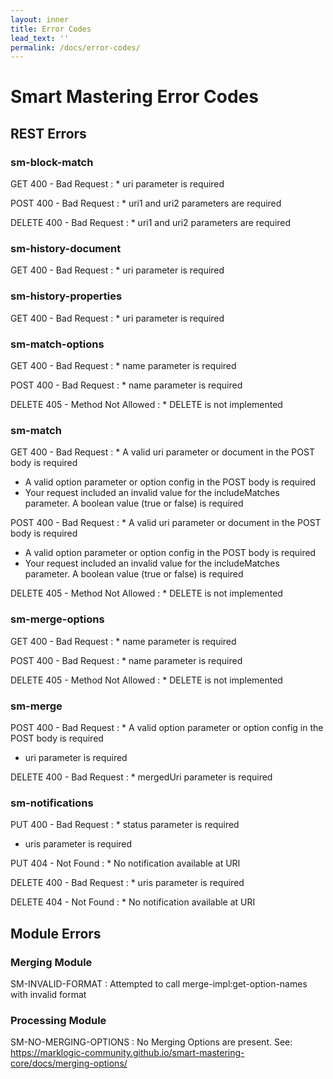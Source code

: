 ```yaml
---
layout: inner
title: Error Codes
lead_text: ''
permalink: /docs/error-codes/
---
```


# Smart Mastering Error Codes

## REST Errors

### sm-block-match
  GET 400 - Bad Request
 : * uri parameter is required

POST 400 - Bad Request
 : * uri1 and uri2 parameters are required

DELETE 400 - Bad Request
 : * uri1 and uri2 parameters are required

### sm-history-document
GET 400 - Bad Request
 : * uri parameter is required

### sm-history-properties
GET 400 - Bad Request
 : * uri parameter is required

### sm-match-options
GET 400 - Bad Request
 : * name parameter is required

POST 400 - Bad Request
 : * name parameter is required

DELETE 405 - Method Not Allowed
 : * DELETE is not implemented

### sm-match
GET 400 - Bad Request
 : * A valid uri parameter or document in the POST body is required
* A valid option parameter or option config in the POST body is required
* Your request included an invalid value for the includeMatches parameter.  A boolean value (true or false) is required

POST 400 - Bad Request
 : * A valid uri parameter or document in the POST body is required
* A valid option parameter or option config in the POST body is required
* Your request included an invalid value for the includeMatches parameter.  A boolean value (true or false) is required

DELETE 405 - Method Not Allowed
 : * DELETE is not implemented

### sm-merge-options
GET 400 - Bad Request
 : * name parameter is required

POST 400 - Bad Request
 : * name parameter is required

DELETE 405 - Method Not Allowed
 : * DELETE is not implemented

### sm-merge
POST 400 - Bad Request
 : * A valid option parameter or option config in the POST body is required
* uri parameter is required

DELETE 400 - Bad Request
 : * mergedUri parameter is required

### sm-notifications
PUT 400 - Bad Request
 : * status parameter is required
* uris parameter is required

PUT 404 - Not Found
 : * No notification available at URI

DELETE 400 - Bad Request
 : * uris parameter is required

DELETE 404 - Not Found
 : * No notification available at URI

## Module Errors
### Merging Module
SM-INVALID-FORMAT
 : Attempted to call merge-impl:get-option-names with invalid format

### Processing Module
SM-NO-MERGING-OPTIONS
 : No Merging Options are present. See: https://marklogic-community.github.io/smart-mastering-core/docs/merging-options/
